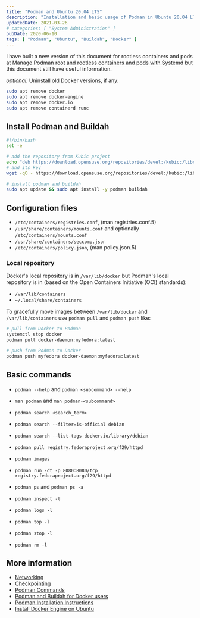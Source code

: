```yaml
---
title: "Podman and Ubuntu 20.04 LTS"
description: "Installation and basic usage of Podman in Ubuntu 20.04 LTS"
updatedDate: 2021-03-26
# categories: [ "System Administration" ]
pubDate: 2020-06-10
tags: [ "Podman", "Ubuntu", "Buildah", "Docker" ]
---
```


I have built a new version of this document for rootless containers and pods at [Manage Podman root and rootless containers and pods with Systemd](/blog/podman_systemd) but this document still have useful information.

*optional:* Uninstall old Docker versions, if any:

```sh
sudo apt remove docker
sudo apt remove docker-engine
sudo apt remove docker.io
sudo apt remove containerd runc
```

## Install Podman and Buildah

```sh
#!/bin/bash
set -e

# add the repository from Kubic project
echo "deb https://download.opensuse.org/repositories/devel:/kubic:/libcontainers:/stable/xUbuntu_20.04/ /" | sudo tee /etc/apt/sources.list.d/devel:kubic:libcontainers:stable.list
# and its key
wget -qO - https://download.opensuse.org/repositories/devel:/kubic:/libcontainers:/stable/xUbuntu_20.04/Release.key | sudo apt-key add -

# install podman and buildah
sudo apt update && sudo apt install -y podman buildah
```

## Configuration files

- `/etc/containers/registries.conf`, (man registries.conf.5)
- `/usr/share/containers/mounts.conf` and optionally `/etc/containers/mounts.conf`
- `/usr/share/containers/seccomp.json`
- `/etc/containers/policy.json`, (man policy.json.5)

### Local repository

Docker's local repository is in `/var/lib/docker` but Podman's local repository is in (based on the Open Containers Initiative (OCI) standards):

- `/var/lib/containers`
- `~/.local/share/containers`

To gracefully move images between `/var/lib/docker` and `/var/lib/containers` use `podman pull` and `podman push` like:

```sh
# pull from Docker to Podman
systemctl stop docker
podman pull docker-daemon:myfedora:latest

# push from Podman to Docker
podman push myfedora docker-daemon:myfedora:latest
```

## Basic commands

- `podman --help` and `podman <subcommand> --help`
- `man podman` and `man podman-<subcommand>`

- `podman search <search_term>`
- `podman search --filter=is-official debian`
- `podman search --list-tags docker.io/library/debian`
- `podman pull registry.fedoraproject.org/f29/httpd`
- `podman images`

- `podman run -dt -p 8080:8080/tcp registry.fedoraproject.org/f29/httpd`
- `podman ps` and `podman ps -a`
- `podman inspect -l`
- `podman logs -l`
- `podman top -l`
- `podman stop -l`
- `podman rm -l`

## More information

- [Networking](https://podman.io/getting-started/network)
- [Checkpointing](https://podman.io/getting-started/checkpoint)
- [Podman Commands](https://github.com/containers/libpod/blob/master/commands-demo.md)
- [Podman and Buildah for Docker users](https://developers.redhat.com/blog/2019/02/21/podman-and-buildah-for-docker-users/)
- [Podman Installation Instructions](https://podman.io/getting-started/installation.html)
- [Install Docker Engine on Ubuntu](https://docs.docker.com/engine/install/ubuntu/)
